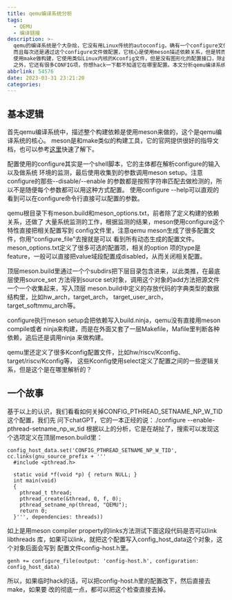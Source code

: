 ```yaml
---
title: qemu编译系统分析
tags:
  - QEMU
  - 编译链接
description: >-
  qemu的编译系统是个大杂烩，它没有用Linux传统的autoconfig，确有一个configure文件，
  而且每次还是通过这个configure文件做配置，它核心是使用meson描述依赖关系，但是转而
  使用make做构建，它使用类似Linux内核的Kconfig文件，但是没有图形化的配置接口，除此
  之外，它还有很多CONFIG项，你想hack一下都不知道它在哪里配置。本文分析qemu编译系统， 梳理其中的基础逻辑，分析基于qemu v7.1.50代码。
abbrlink: 54576
date: 2023-03-31 23:21:20
categories:
---
```


基本逻辑
---------

 首先qemu编译系统中，描述整个构建依赖是使用meson来做的，这个是qemu编译系统的核心。
 meson是和make类似的构建工具，它的官网提供很好的指导文档，也可以参考[这里](https://wangzhou.github.io/如何使用meson构建程序/)快速了解下。

 配置使用的configure其实是一个shell脚本，它的主体都在解析configure的输入以及做系统
 环境的监测，最后使用收集到的参数调用meson setup。注意configure的那些--disable/--enable
 的参数都是按照字符串匹配去做检测的，所以不是随便每个参数都可以用这种方式配置。
 使用configure --help可以直观的看到可以在configure命令行直接可以配置的参数。

 qemu根目录下有meson.build和meson_options.txt，前者除了定义构建的依赖关系，还做了
 大量系统监测的工作，根据监测的结果，meson使用configure这个特性直接把相关配置写到
 config文件里，注意qemu meson生成了很多配置文件，你用“configure_file”去搜就是可以
 看到所有动态生成的配置文件。meson_options.txt定义了很多可选的配置项，相关的option
 项的type是feature，一般可以直接把value域段配置成disabled，从而关闭相关配置。

 顶层meson.build里通过一个个subdirs把下层目录包含进来，以此类推，在最底层使用source_set
 方法得到source set对象，调用这个对象的add方法把源文件一个一个收集起来，写入顶层
 meson.build中定义的存放代码的字典类型的数据结构里，比如hw_arch，target_arch，
 target_user_arch，target_softmmu_arch等。

 configure执行meson setup会把依赖写入build.ninja，qemu没有直接用meson compile或者
 ninja来构建，而是在外面又套了一层Makefile，Mafile里判断各种依赖，追后还是调用ninja
 来做构建。

 qemu里还定义了很多Kconfig配置文件，比如hw/riscv/Kconfig、target/riscv/Kconfig等，
 这些Kconfig使用select定义了配置之间的一些逻辑关系，但是这个是在哪里解析的？

一个故事
---------

 基于以上的认识，我们看看如何关掉CONFIG_PTHREAD_SETNAME_NP_W_TID这个配置，我们先
 问下chatGPT，它的一本正经的说：./configure --enable-pthread-setname_np_w_tid
 根据以上的分析，它是在胡扯了，搜索可以发现这个选项定义在顶层meson.build里：
```
config_host_data.set('CONFIG_PTHREAD_SETNAME_NP_W_TID', cc.links(gnu_source_prefix + '''
  #include <pthread.h>

  static void *f(void *p) { return NULL; }
  int main(void)
  {
    pthread_t thread;
    pthread_create(&thread, 0, f, 0);
    pthread_setname_np(thread, "QEMU");
    return 0;
  }''', dependencies: threads))
```
 如上是用meson compiler property的links方法测试下面这段代码是否可以link libthreads
 库，如果可以link，就把这个配置写入config_host_data这个对象，这个对象后面会写到
 配置文件config-host.h里。
```
genh += configure_file(output: 'config-host.h', configuration: config_host_data)
```
 所以，如果临时hack的话，可以把config-host.h里的配置改下，然后直接去make，如果要
 改的彻底一点，都可以把这个检查直接去掉。
